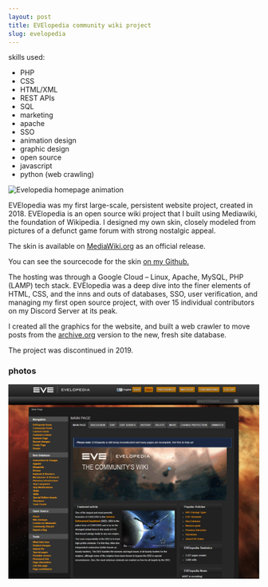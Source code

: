 ```yaml
---
layout: post
title: EVElopedia community wiki project
slug: evelopedia
---
```


skills used:
 - PHP
 - CSS
 - HTML/XML
 - REST APIs
 - SQL
 - marketing
 - apache
 - SSO
 - animation design
 - graphic design
 - open source
 - javascript
 - python (web crawling)

![Evelopedia homepage animation](assets/images/projects/moving-banner.gif)

EVElopedia was my first large-scale, persistent website project, created in 2018. EVElopedia is an open source wiki project that I built using Mediawiki, the foundation of Wikipedia. I designed my own skin, closely modeled from pictures of a defunct game forum with strong nostalgic appeal. 

The skin is available on [MediaWiki.org](https://www.mediawiki.org/wiki/Skin:Eveskin) as an official release. 

You can see the sourcecode for the skin [on my Github.](https://github.com/cforcomputer/eveskin)

The hosting was through a Google Cloud – Linux, Apache, MySQL, PHP (LAMP) tech stack. EVElopedia was a deep dive into the finer elements of HTML, CSS, and the inns and outs of databases, SSO, user verification, and managing my first open source project, with over 15 individual contributors on my Discord Server at its peak.

I created all the graphics for the website, and built a web crawler to move posts from the [archive.org](https://archive.org/) version to the new, fresh site database.

The project was discontinued in 2019.

### photos
![Evelopedia website](assets/images/projects/Evelo.png)
